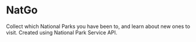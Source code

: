 # NatGo
Collect which National Parks you have been to, and learn about new ones to visit. Created using National Park Service API.
